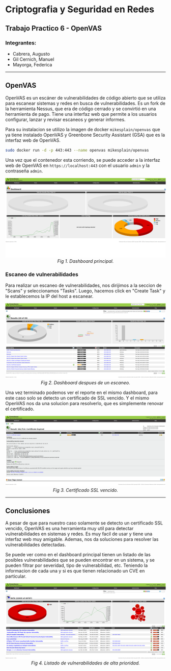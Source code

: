 # Criptografia y Seguridad en Redes

## Trabajo Practico 6 - OpenVAS

### Integrantes:

- Cabrera, Augusto
- Gil Cernich, Manuel
- Mayorga, Federica

---


## OpenVAS

OpenVAS es un escáner de vulnerabilidades de código abierto que se utiliza para escanear sistemas y redes en busca de vulnerabilidades. Es un fork de la herramienta Nessus, que era de código cerrado y se convirtió en una herramienta de pago. Tiene una interfaz web que permite a los usuarios configurar, lanzar y revisar escaneos y generar informes.

Para su instalacion se utilizo la imagen de docker `mikesplain/openvas` que ya tiene instalado OpenVAS y Greenbone Security Assistant (GSA) que es la interfaz web de OpenVAS.

```bash
sudo docker run -d -p 443:443 --name openvas mikesplain/openvas
```

Una vez que el contenedor esta corriendo, se puede acceder a la interfaz web de OpenVAS en `https://localhost:443` con el usuario `admin` y la contraseña `admin`.

<p align="center">
    <img src="imgs/dashboard.png"><br>
    <em>Fig 1. Dashboard principal.</em>
</p>

### Escaneo de vulnerabilidades

Para realizar un escaneo de vulnerabilidades, nos dirijimos a la seccion de "Scans" y seleccionamos "Tasks". Luego, hacemos click en "Create Task" y le establecemos la IP del host a escanear.

<p align="center">
    <img src="imgs/scan.png"><br>
    <em>Fig 2. Dashboard despues de un escaneo.</em>
</p>

Una vez terminado podemos ver el reporte en el mismo dashboard, para este caso solo se detecto un certificado de SSL vencido. Y el mismo OpenVAS nos da una solucion para resolverlo, que es simplemente renovar el certificado.

<p align="center">
    <img src="imgs/ssl-vuln.png"><br>
    <em>Fig 3. Certificado SSL vencido.</em>
</p>

---

## Conclusiones

A pesar de que para nuestro caso solamente se detecto un certificado SSL vencido, OpenVAS es una herramienta muy util para detectar vulnerabilidades en sistemas y redes. Es muy facil de usar y tiene una interfaz web muy amigable. Ademas, nos da soluciones para resolver las vulnerabilidades detectadas.

Se puede ver como en el dashboard principal tienen un listado de las posibles vulnerabilidades que se pueden encontrar en un sistema, y se pueden filtrar por severidad, tipo de vulnerabilidad, etc. Teniendo la informacion de cada una y si es que tienen relacionado un CVE en particular.

<p align="center">
    <img src="imgs/vulns.png"><br>
    <em>Fig 4. Listado de vulnerabilidades de alta prioridad.</em>
</p>

